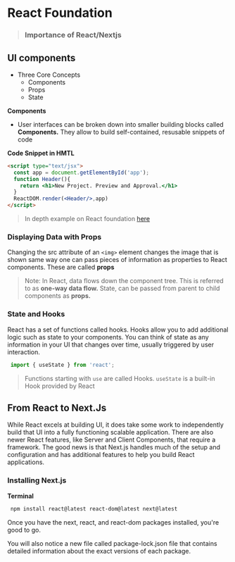 # React Foundation

> ### Importance of React/Nextjs

## UI components

- Three Core Concepts
  - Components
  - Props
  - State

**Components**

- User interfaces can be broken down into smaller building blocks called **Components.** They allow to build self-contained, resusable snippets of code

**Code Snippet in HMTL**

```html
<script type="text/jsx">
  const app = document.getElementById('app');
  function Header(){
    return <h1>New Project. Preview and Approval.</h1>
  }
  ReactDOM.render(<Header/>,app)
</script>
```

> In depth example on React foundation [here](https://nextjs.org/learn/react-foundations/building-ui-with-components)


### Displaying Data with Props
 Changing the src attribute of an ``<img>`` element changes the image that is shown same way one can pass pieces of information as properties to React components. These are called __props__

 > Note: In React, data flows down the component tree. This is referred to as __one-way data flow.__  State, can be passed from parent to child components as __props.__


 ### State and Hooks
 React has a set of functions called hooks. Hooks allow you to add additional logic such as state to your components. You can think of state as any information in your UI that changes over time, usually triggered by user interaction.


 ```jsx
  import { useState } from 'react';
 ```
 > Functions starting with ``use`` are called Hooks. ```useState``` is a built-in Hook provided by React


 ## From React to Next.Js
 While React excels at building UI, it does take some work to independently build that UI into a fully functioning scalable application. There are also newer React features, like Server and Client Components, that require a framework. The good news is that Next.js handles much of the setup and configuration and has additional features to help you build React applications.

 ### Installing Next.js
  **Terminal**
 ```bash
  npm install react@latest react-dom@latest next@latest
 ```

 Once you have the next, react, and react-dom packages installed, you're good to go.

You will also notice a new file called package-lock.json file that contains detailed information about the exact versions of each package.

